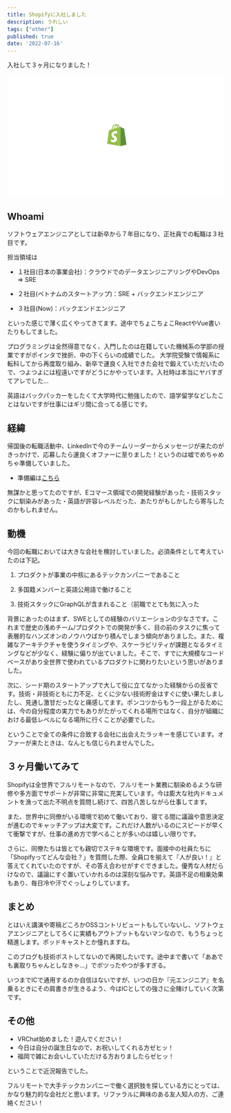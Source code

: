 ```yaml
---
title: Shopifyに入社しました
description: うれしい
tags: ["other"]
published: true
date: '2022-07-16'
---
```


入社して３ヶ月になりました！

[![](../src/images/shopify-logo.gif)](../src/images/shopify-logo.gif)

## Whoami

ソフトウェアエンジニアとしては新卒から７年目になり、正社員での転職は３社目です。

担当領域は

- １社目(日本の事業会社)：クラウドでのデータエンジニアリングやDevOps => SRE

- ２社目(ベトナムのスタートアップ)：SRE + バックエンドエンジニア

- ３社目(Now)：バックエンドエンジニア

といった感じで薄く広くやってきてます。途中でちょこちょこReactやVue書いたりもしてました。

プログラミングは全然得意でなく、入門したのは在籍していた機械系の学部の授業ですがポインタで挫折、中の下くらいの成績でした。
大学院受験で情報系に転科してから再度取り組み、新卒で運良く入社できた会社で鍛えていただいたので、つよつよには程遠いですがどうにかやっています。入社時は本当にヤバすぎてアレでした…

英語はバックパッカーをしたくて大学時代に勉強したので、語学留学などしたことはないですが仕事にはギリ間に合ってる感じです。

## 経緯

帰国後の転職活動中、LinkedInで今のチームリーダーからメッセージが来たのがきっかけで、応募したら運良くオファーに至りました！というのは嘘でめちゃめちゃ準備していました。
- 準備編は[こちら](https://techeten.xyz/big-tech-job-huntings/)

無謀かと思ってたのですが、Eコマース領域での開発経験があった・技術スタックに馴染みがあった・英語が許容レベルだった、あたりがもしかしたら寄与したのかもしれません。

## 動機

今回の転職においては大きな会社を検討していました。必須条件として考えていたのは下記。

1. プロダクトが事業の中核にあるテックカンパニーであること

1. 多国籍メンバーと英語公用語で働けること

1. 技術スタックにGraphQLが含まれること（前職でとても気に入った

背景にあったのはまず、SWEとしての経験のバリエーションの少なさです。これまで歴史の浅めチーム/プロダクトでの開発が多く、目の前のタスクに焦って表層的なハンズオンのノウハウばかり積んでしまう傾向がありました。また、複雑なアーキテクチャを使うタイミングや、スケーラビリティが課題となるタイミングなどが少なく、経験に偏りが出ていました。そこで、すでに大規模なコードベースがあり全世界で使われているプロダクトに関わりたいという思いがありました。

次に、シード期のスタートアップで大して役に立てなかった経験からの反省です。技術・非技術ともに力不足、とくに少ない技術貯金はすぐに使い果たしましたし、見通し激甘だったなと痛感してます。ポンコツからもう一段上がるためには、今の自分程度の実力でもありがたがってくれる場所ではなく、自分が組織における最低レベルになる場所に行くことが必要でした。

ということで全ての条件に合致する会社に出会えたラッキーを感じています。オファーが来たときは、なんとも信じられませんでした。

## ３ヶ月働いてみて

Shopifyは全世界でフルリモートなので、フルリモート業務に馴染めるような研修や多方面でサポートが非常に非常に充実しています。今は膨大な社内ドキュメントを漁って出た不明点を質問し続けて、四苦八苦しながら仕事してます。

また、世界中に同僚がいる環境で初めて働いており、寝てる間に議論や意思決定が進むのでキャッチアップは大変です。これだけ人数がいるのにスピードが早くて衝撃ですが、仕事の進め方で学べることが多いのは嬉しい限りです。

さらに、同僚たちは皆とても親切でステキな環境です。面接中の社員たちに「Shopifyってどんな会社？」を質問した際、全員口を揃えて『人が良い！』と答えてくれていたのですが、その答え合わせがすぐできました。優秀な人材だらけなので、議論にすぐ置いていかれるのは深刻な悩みです。英語不足の相乗効果もあり、毎日冷や汗でぐっしょりしています。

## まとめ

とはいえ講演や寄稿どころかOSSコントリビュートもしていないし、ソフトウェアエンジニアとしてろくに実績もアウトプットもないマンなので、もうちょっと精進します。ポッドキャストとか憧れますね。

このブログも技術ポストしてないので再開したいです。途中まで書いて「ああでも裏取りちゃんとしなきゃ…」でボツったやつが多すぎる。

いつまでICで通用するのか自信はないですが、いつの日か『元エンジニア』を名乗るときにその肩書きが生きるよう、今はICとしての強さに全賭けしていく次第です。


## その他

- VRChat始めました！遊んでください！
- 今日は自分の誕生日なので、お祝いしてくれる方ゼヒッ！
- 福岡で雑にお会いしていただける方おりましたらゼヒッ！

ということで近況報告でした。

フルリモートで大手テックカンパニーで働く選択肢を探している方にとっては、かなり魅力的な会社だと思います。リファラルに興味のある友人知人の方、ご連絡ください！
